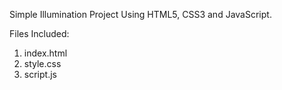 Simple Illumination Project Using HTML5, CSS3 and JavaScript.

Files Included:

1. index.html
2. style.css
3. script.js

